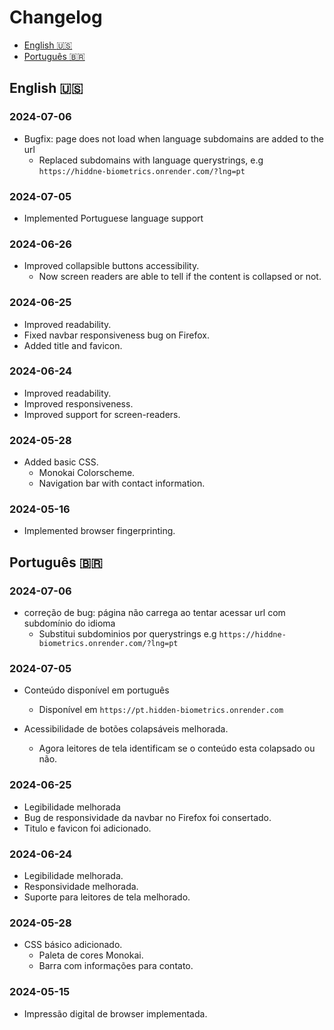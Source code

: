 # Changelog
- [English :us:](#english)
- [Português :brazil:](#português)

## English :us:

### 2024-07-06
- Bugfix: page does not load when language subdomains are added to the url
    - Replaced subdomains with language querystrings, e.g `https://hiddne-biometrics.onrender.com/?lng=pt`

### 2024-07-05
- Implemented Portuguese language support

### 2024-06-26
- Improved collapsible buttons accessibility.
    - Now screen readers are able to tell if the content is collapsed or not.

### 2024-06-25
- Improved readability.
- Fixed navbar responsiveness bug on Firefox.
- Added title and favicon.

### 2024-06-24
- Improved readability.
- Improved responsiveness.
- Improved support for screen-readers.

### 2024-05-28
- Added basic CSS.
    - Monokai Colorscheme.
    - Navigation bar with contact information.

### 2024-05-16
- Implemented browser fingerprinting.

## Português :brazil:

### 2024-07-06
- correção de bug: página não carrega ao tentar acessar url com subdomínio do idioma
    - Substitui subdominios por querystrings e.g `https://hiddne-biometrics.onrender.com/?lng=pt`

### 2024-07-05
- Conteúdo disponível em português
    - Disponível em `https://pt.hidden-biometrics.onrender.com`

- Acessibilidade de botões colapsáveis melhorada.
    - Agora leitores de tela identificam se o conteúdo esta colapsado ou não.

### 2024-06-25
- Legibilidade melhorada 
- Bug de responsividade da navbar no Firefox foi consertado.
- Titulo e favicon foi adicionado.

### 2024-06-24
- Legibilidade melhorada.
- Responsividade melhorada.
- Suporte para leitores de tela melhorado.

### 2024-05-28
- CSS básico adicionado.
    - Paleta de cores Monokai.
    - Barra com informações para contato.

### 2024-05-15
- Impressão digital de browser implementada.
